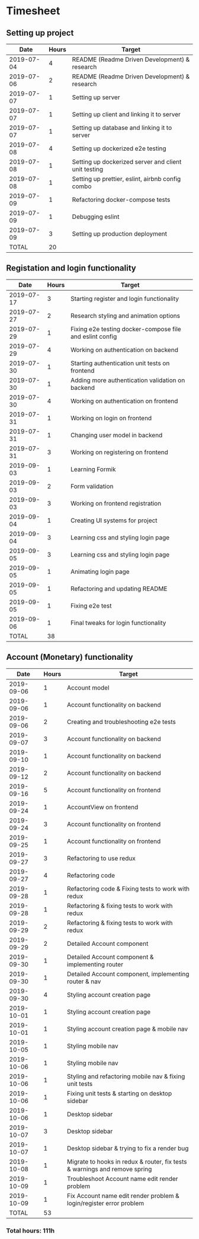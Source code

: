 # Timesheet

## Setting up project

| Date       | Hours | Target                                               |
| ---------- | ----- | ---------------------------------------------------- |
| 2019-07-04 | 4     | README (Readme Driven Development) & research        |
| 2019-07-06 | 2     | README (Readme Driven Development) & research        |
| 2019-07-07 | 1     | Setting up server                                    |
| 2019-07-07 | 1     | Setting up client and linking it to server           |
| 2019-07-07 | 1     | Setting up database and linking it to server         |
| 2019-07-08 | 4     | Setting up dockerized e2e testing                    |
| 2019-07-08 | 1     | Setting up dockerized server and client unit testing |
| 2019-07-08 | 1     | Setting up prettier, eslint, airbnb config combo     |
| 2019-07-09 | 1     | Refactoring docker-compose tests                     |
| 2019-07-09 | 1     | Debugging eslint                                     |
| 2019-07-09 | 3     | Setting up production deployment                     |
| TOTAL      | 20    |                                                      |

## Registation and login functionality

| Date       | Hours | Target                                                   |
| ---------- | ----- | -------------------------------------------------------- |
| 2019-07-17 | 3     | Starting register and login functionality                |
| 2019-07-27 | 2     | Research styling and animation options                   |
| 2019-07-29 | 1     | Fixing e2e testing docker-compose file and eslint config |
| 2019-07-29 | 4     | Working on authentication on backend                     |
| 2019-07-30 | 1     | Starting authentication unit tests on frontend           |
| 2019-07-30 | 1     | Adding more authentication validation on backend         |
| 2019-07-30 | 4     | Working on authentication on frontend                    |
| 2019-07-31 | 1     | Working on login on frontend                             |
| 2019-07-31 | 1     | Changing user model in backend                           |
| 2019-07-31 | 3     | Working on registering on frontend                       |
| 2019-09-03 | 1     | Learning Formik                                          |
| 2019-09-03 | 2     | Form validation                                          |
| 2019-09-03 | 3     | Working on frontend registration                         |
| 2019-09-04 | 1     | Creating UI systems for project                          |
| 2019-09-04 | 3     | Learning css and styling login page                      |
| 2019-09-05 | 3     | Learning css and styling login page                      |
| 2019-09-05 | 1     | Animating login page                                     |
| 2019-09-05 | 1     | Refactoring and updating README                          |
| 2019-09-05 | 1     | Fixing e2e test                                          |
| 2019-09-06 | 1     | Final tweaks for login functionality                     |
| TOTAL      | 38    |                                                          |

## Account (Monetary) functionality

| **Date**   | Hours | Target                                                       |
| ---------- | ----- | ------------------------------------------------------------ |
| 2019-09-06 | 1     | Account model                                                |
| 2019-09-06 | 1     | Account functionality on backend                             |
| 2019-09-06 | 2     | Creating and troubleshooting e2e tests                       |
| 2019-09-07 | 3     | Account functionality on backend                             |
| 2019-09-10 | 1     | Account functionality on backend                             |
| 2019-09-12 | 2     | Account functionality on backend                             |
| 2019-09-16 | 5     | Account functionality on frontend                            |
| 2019-09-24 | 1     | AccountView on frontend                                      |
| 2019-09-24 | 3     | Account functionality on frontend                            |
| 2019-09-25 | 1     | Account functionality on frontend                            |
| 2019-09-27 | 3     | Refactoring to use redux                                     |
| 2019-09-27 | 4     | Refactoring code                                             |
| 2019-09-28 | 1     | Refactoring code & Fixing tests to work with redux           |
| 2019-09-28 | 1     | Refactoring & fixing tests to work with redux                |
| 2019-09-29 | 2     | Refactoring & fixing tests to work with redux                |
| 2019-09-29 | 2     | Detailed Account component                                   |
| 2019-09-30 | 1     | Detailed Account component & implementing router             |
| 2019-09-30 | 1     | Detailed Account component, implementing router & nav        |
| 2019-09-30 | 4     | Styling account creation page                                |
| 2019-10-01 | 1     | Styling account creation page                                |
| 2019-10-01 | 1     | Styling account creation page & mobile nav                   |
| 2019-10-05 | 1     | Styling mobile nav                                           |
| 2019-10-06 | 1     | Styling mobile nav                                           |
| 2019-10-06 | 1     | Styling and refactoring mobile nav & fixing unit tests       |
| 2019-10-06 | 1     | Fixing unit tests & starting on desktop sidebar              |
| 2019-10-06 | 1     | Desktop sidebar                                              |
| 2019-10-07 | 3     | Desktop sidebar                                              |
| 2019-10-07 | 1     | Desktop sidebar & trying to fix a render bug                 |
| 2019-10-08 | 1     | Migrate to hooks in redux & router, fix tests & warnings and remove spring |
| 2019-10-09 | 1     | Troubleshoot Account name edit render problem                |
| 2019-10-09 | 1     | Fix Account name edit render problem & login/register error problem |
| TOTAL      | 53    |                                                              |



### Total hours: 111h